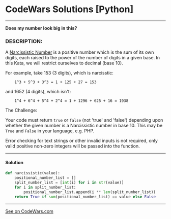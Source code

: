 # CodeWars Solutions [Python]
___
__Does my number look big in this?__
### DESCRIPTION:

A [Narcissistic Number](https://en.wikipedia.org/wiki/Narcissistic_number) is a positive number which is the sum of its own digits, each raised to the power of the number of digits in a given base. In this Kata, we will restrict ourselves to decimal (base 10).

For example, take 153 (3 digits), which is narcisstic:

```
    1^3 + 5^3 + 3^3 = 1 + 125 + 27 = 153
```
and 1652 (4 digits), which isn't:

```
    1^4 + 6^4 + 5^4 + 2^4 = 1 + 1296 + 625 + 16 = 1938
```
The Challenge:

Your code must return `true` or `false` (not 'true' and 'false') depending upon whether the given number is a Narcissistic number in base 10. This may be `True` and `False` in your language, e.g. PHP.

Error checking for text strings or other invalid inputs is not required, only valid positive non-zero integers will be passed into the function.
___
#### Solution

```Python
def narcissistic(value):
    positional_number_list = []
    split_number_list = [int(i) for i in str(value)]
    for i in split_number_list:
        positional_number_list.append(i ** len(split_number_list))
    return True if sum(positional_number_list) == value else False
```
___
[See on CodeWars.com](https://www.codewars.com/kata/5287e858c6b5a9678200083c)

